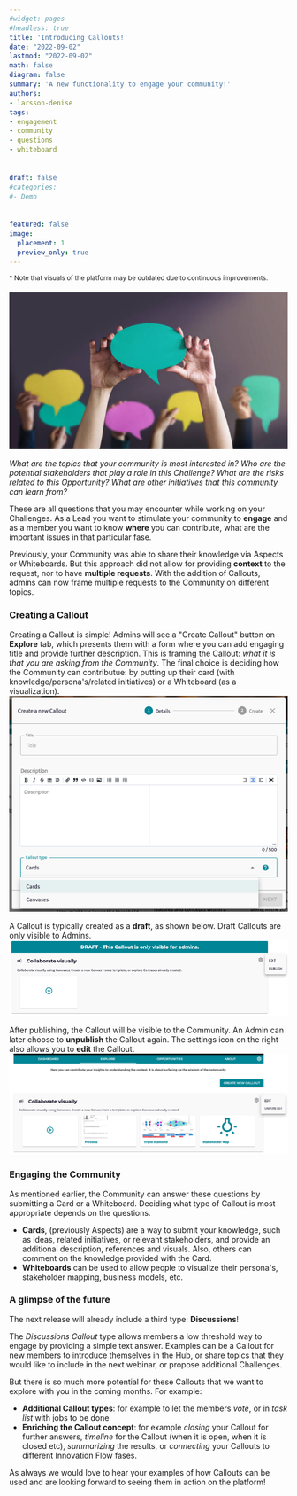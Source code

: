 ```yaml
---
#widget: pages
#headless: true
title: 'Introducing Callouts!'
date: "2022-09-02"
lastmod: "2022-09-02"
math: false
diagram: false
summary: 'A new functionality to engage your community!'
authors:
- larsson-denise
tags:
- engagement
- community
- questions
- whiteboard


draft: false
#categories:
#- Demo


featured: false
image:
  placement: 1
  preview_only: true
---
```


<sup>* Note that visuals of the platform may be outdated due to continuous improvements.</sup>

![](./header.png)

*What are the topics that your community is most interested in? Who are the potential stakeholders that play a role in this Challenge? What are the risks related to this Opportunity? What are other initiatives that this community can learn from?*

These are all questions that you may encounter while working on your Challenges. As a Lead you want to stimulate your community to <b>engage</b> and as a member you want to know <b>where</b> you can contribute, what are the important issues in that particular fase. 

Previously, your Community was able to share their knowledge via Aspects or Whiteboards. But this approach did not allow for providing <b>context</b> to the request, nor to have <b>multiple requests</b>. With the addition of Callouts, admins can now frame multiple requests to the Community on different topics. 

### <b>Creating a Callout</b>
Creating a Callout is simple! Admins will see a "Create Callout" button on <b>Explore</b> tab, which presents them with a form where you can add engaging title and provide further description. This is framing the Callout: *what it is that you are asking from the Community*. The final choice is deciding how the Community can contributue: by putting up their card (with knowledge/persona's/related initiatives) or a Whiteboard (as a visualization). 
![](./callouts-create.png)

A Callout is typically created as a <b>draft</b>, as shown below. Draft Callouts are only  visible to Admins.
![](./callouts-draft.png)

After publishing, the Callout will be visible to the Community. An Admin can later choose to <b>unpublish</b> the Callout again. The settings icon on the right also allows you to <b>edit</b> the Callout. 
![](./callouts-edit.png)

### <b>Engaging the Community</b>
As mentioned earlier, the Community can answer these questions by submitting a Card or a Whiteboard. Deciding what type of Callout is most appropriate depends on the questions. 
- <b>Cards</b>, (previously Aspects) are a way to submit your knowledge, such as ideas, related initiatives, or relevant stakeholders, and provide an additional description, references and visuals. Also, others can comment on the knowledge provided with the Card.
- <b>Whiteboards</b> can be used to allow people to visualize their persona's, stakeholder mapping, business models, etc.


### <b>A glimpse of the future</b>

The next release will already include a third type: <b>Discussions</b>! 

The <i>Discussions Callout</i> type allows members a low threshold way to engage by providing a simple text answer. Examples can be a Callout for new members to introduce themselves in the Hub, or share topics that they would like to include in the next webinar, or propose additional Challenges.

But there is so much more potential for these Callouts that we want to explore with you in the coming months. For example:
- <b>Additional Callout types</b>: for example to let the members <i>vote</i>, or in <i>task list</i> with jobs to be done
- <b>Enriching the Callout concept</b>: for example <i>closing</i> your Callout for further answers, <i>timeline</i> for the Callout (when it is open, when it is closed etc), <i>summarizing</i> the results, or <i>connecting</i> your Callouts to different Innovation Flow fases.

As always we would love to hear your examples of how Callouts can be used and are looking forward to seeing them in action on the platform!
